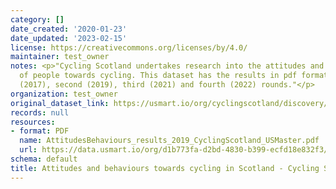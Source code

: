 ```yaml
---
category: []
date_created: '2020-01-23'
date_updated: '2023-02-15'
license: https://creativecommons.org/licenses/by/4.0/
maintainer: test_owner
notes: <p>"Cycling Scotland undertakes research into the attitudes and behaviours
  of people towards cycling. This dataset has the results in pdf format from the first
  (2017), second (2019), third (2021) and fourth (2022) rounds."</p>
organization: test_owner
original_dataset_link: https://usmart.io/org/cyclingscotland/discovery/discovery-view-detail/f9e2f1dc-5f97-4508-a370-ea6f744f6f62
records: null
resources:
- format: PDF
  name: AttitudesBehaviours_results_2019_CyclingScotland_USMaster.pdf
  url: https://data.usmart.io/org/d1b773fa-d2bd-4830-b399-ecfd18e832f3/resource?resourceGUID=e24e7007-b160-48cc-9711-37dfe53ed6b7
schema: default
title: Attitudes and behaviours towards cycling in Scotland - Cycling Scotland
---
```

